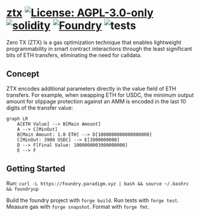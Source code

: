 # [ztx](https://github.com/z0r0z/ztx)  [![License: AGPL-3.0-only](https://img.shields.io/badge/License-AGPL-black.svg)](https://opensource.org/license/agpl-v3/) [![solidity](https://img.shields.io/badge/solidity-%5E0.8.28-black)](https://docs.soliditylang.org/en/v0.8.28/) [![Foundry](https://img.shields.io/badge/Built%20with-Foundry-000000.svg)](https://getfoundry.sh/) ![tests](https://github.com/z0r0z/ztx/actions/workflows/ci.yml/badge.svg)

Zero TX (ZTX) is a gas optimization technique that enables lightweight programmability in smart contract interactions through the least significant bits of ETH transfers, eliminating the need for calldata.

## Concept

ZTX encodes additional parameters directly in the value field of ETH transfers. For example, when swapping ETH for USDC, the minimum output amount for slippage protection against an AMM is encoded in the last 10 digits of the transfer value:

```mermaid
graph LR
    A[ETH Value] --> B[Main Amount]
    A --> C[MinOut]
    B[Main Amount: 1.0 ETH] --> D[1000000000000000000]
    C[MinOut: 3900 USDC] --> E[3900000000]
    D --> F[Final Value: 1000000003900000000]
    E --> F
```

## Getting Started

Run: `curl -L https://foundry.paradigm.xyz | bash && source ~/.bashrc && foundryup`

Build the foundry project with `forge build`. Run tests with `forge test`. Measure gas with `forge snapshot`. Format with `forge fmt`.
